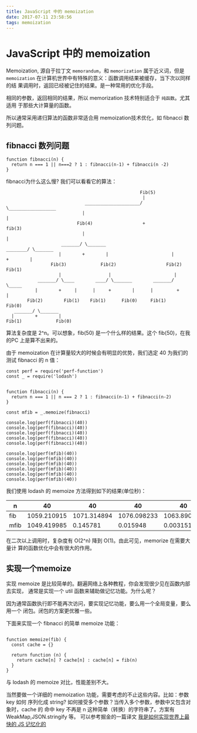 ```yaml
---
title: JavaScript 中的 memoization
date: 2017-07-11 23:58:56
tags: memoization
---
```


# JavaScript 中的 memoization

Memoization, 源自于拉丁文 `memorandum`，和 `memorization` 属于近义词，但是
`memoization` 在计算机世界中有特殊的意义：函数调用结果被缓存，当下次以同样的结
果调用时，返回已经被记住的结果。是一种常用的优化手段。

相同的参数，返回相同的结果，所以 memorization 技术特别适合于 `纯函数`。尤其适用
于那些大计算量的函数。

所以通常采用递归算法的函数非常适合用 memoization技术优化，如 fibnacci 数列问题。

<!--more-->

## fibnacci 数列问题

```
function fibnacci(n) {
  return n === 1 || n===2 ? 1 : fibnacci(n-1) + fibnacci(n -2)
}
```
fibnacci为什么这么慢? 我们可以看看它的算法：

```
                                                   Fib(5)
                                                    |
                              _____________________/ \__________________
                             |                                          |
                           Fib(4)                   +                 fib(3)
                             |                                          |
                     _______/ \_______                         ________/ \_______
                    |        +        |                        |        +        |
                 Fib(3)             Fib(2)                   Fib(2)           Fib(1)
                    |                  |                        |
            _______/ \____        ____/ \_______        _______/ \_____
           |        +     |      |     +        |      |         +      |
        Fib(2)        Fib(1)    Fib(1)      Fib(0)     Fib(1)        Fib(0)
   _______/ \_______
  |        +        |
Fib(1)             Fib(0)

```

算法复杂度是 2^n。可以想象，fib(50) 是一个什么样的结果。这个 fib(50)，在我的PC
上是算不出来的。

由于 memoization 在计算量较大的时候会有明显的优势，我们选定 40 为我们的测试
fibnacci 的 n 值：

```
const perf = require('perf-function')
const _ = require('lodash')


function fibnacci(n) {
  return n === 1 || n === 2 ? 1 : fibnacci(n-1) + fibnacci(n-2)
}

const mfib = _.memoize(fibnacci)

console.log(perf(fibnacci)(40))
console.log(perf(fibnacci)(40))
console.log(perf(fibnacci)(40))
console.log(perf(fibnacci)(40))
console.log(perf(fibnacci)(40))

console.log(perf(mfib)(40))
console.log(perf(mfib)(40))
console.log(perf(mfib)(40))
console.log(perf(mfib)(40))
console.log(perf(mfib)(40))
console.log(perf(mfib)(40))
```

我们使用 lodash 的 memoize 方法得到如下的结果(单位秒)：

n  | 40 | 40 | 40 | 40 | 40
--- | --- | --- | --- | --- | ---
fib | 1059.210915 | 1071.314894 | 1076.098233 | 1063.890243 | 1085.940257 |
mfib | 1049.419985 | 0.145781 | 0.015948 | 0.003151 | 0.002541

在二次以上调用时，复杂度有 O(2^n) 降到 O(1)。由此可见，memorize 在需要大量计
算的函数优化中会有很大的作用。

## 实现一个memoize

实现 memoize 是比较简单的。翻遍网络上各种教程，你会发现很少见在函数内部去实现，
通常是实现一个 util 函数来辅助做记忆功能。为什么呢？

因为通常函数执行即不能再次访问，要实现记忆功能，要么用一个全局变量，要么用一个
闭包。闭包的方案更优雅一些。

下面来实现一个 fibnacci 的简单 memoize 功能：

```

function memoize(fib) {
  const cache = {}

  return function (n) {
    return cache[n] ? cache[n] : cache[n] = fib(n)
  }
}
```

与 lodash 的 memoize 对比，性能差别不大。

当然要做一个详细的 memoization 功能，需要考虑的不止这些内容。比如：参数 key 如何
序列化成 string? 如何接受多个参数？当传入多个参数，参数中又包含对象时，cache 的
命中 key 不再是 n 这种简单（转换）的字符串了。方案有 WeakMap,JSON.stringify 等。
可以参考掘金的一篇译文 [我是如何实现世界上最快的 JS 记忆化的](https://juejin.im/post/5912b635a0bb9f0058b44c60)

